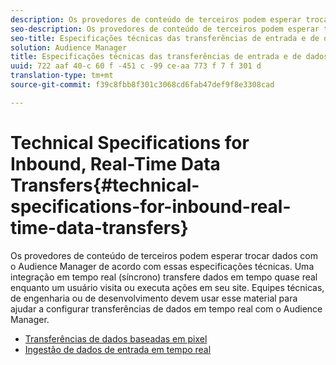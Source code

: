 ```yaml
---
description: Os provedores de conteúdo de terceiros podem esperar trocar dados com o Audience Manager de acordo com essas especificações técnicas. Uma integração em tempo real (síncrono) transfere dados em tempo quase real enquanto um usuário visita ou executa ações em seu site. Equipes técnicas, de engenharia ou de desenvolvimento devem usar esse material para ajudar a configurar transferências de dados em tempo real com o Audience Manager.
seo-description: Os provedores de conteúdo de terceiros podem esperar trocar dados com o Audience Manager de acordo com essas especificações técnicas. Uma integração em tempo real (síncrono) transfere dados em tempo quase real enquanto um usuário visita ou executa ações em seu site. Equipes técnicas, de engenharia ou de desenvolvimento devem usar esse material para ajudar a configurar transferências de dados em tempo real com o Audience Manager.
seo-title: Especificações técnicas das transferências de entrada e de dados em tempo real
solution: Audience Manager
title: Especificações técnicas das transferências de entrada e de dados em tempo real
uuid: 722 aaf 40-c 60 f -451 c -99 ce-aa 773 f 7 f 301 d
translation-type: tm+mt
source-git-commit: f39c8fbb8f301c3068cd6fab47def9f8e3308cad

---
```



# Technical Specifications for Inbound, Real-Time Data Transfers{#technical-specifications-for-inbound-real-time-data-transfers}

Os provedores de conteúdo de terceiros podem esperar trocar dados com o Audience Manager de acordo com essas especificações técnicas. Uma integração em tempo real (síncrono) transfere dados em tempo quase real enquanto um usuário visita ou executa ações em seu site. Equipes técnicas, de engenharia ou de desenvolvimento devem usar esse material para ajudar a configurar transferências de dados em tempo real com o Audience Manager.

<!-- c_rt_realtime_intro.xml -->

* [Transferências de dados baseadas em pixel](/help/using/integration/sending-audience-data/real-time-data-integration/pixel-based-data-transfer.md)
* [Ingestão de dados de entrada em tempo real](/help/using/integration/sending-audience-data/real-time-data-integration/real-time-data-transfer.md)